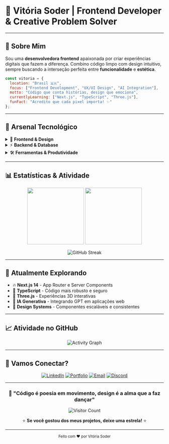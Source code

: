 # 🌟 Vitória Soder | Frontend Developer & Creative Problem Solver

---

## 🎯 Sobre Mim

Sou uma **desenvolvedora frontend** apaixonada por criar experiências digitais que fazem a diferença. Combino código limpo com design intuitivo, sempre buscando a interseção perfeita entre **funcionalidade** e **estética**.

```javascript
const vitoria = {
  location: "Brasil 🇧🇷",
  focus: ["Frontend Development", "UX/UI Design", "AI Integration"],
  motto: "Código que conta histórias, design que emociona",
  currentlyLearning: ["Next.js", "TypeScript", "Three.js"],
  funFact: "Acredito que cada pixel importa! ✨"
};
```

---

## 🚀 Arsenal Tecnológico

<details>
<summary>🎨 <strong>Frontend & Design</strong></summary>
<br>

![JavaScript](https://img.shields.io/badge/JavaScript-F7DF1E?style=for-the-badge&logo=javascript&logoColor=black)
![React](https://img.shields.io/badge/React-20232A?style=for-the-badge&logo=react&logoColor=61DAFB)
![HTML5](https://img.shields.io/badge/HTML5-E34F26?style=for-the-badge&logo=html5&logoColor=white)
![CSS3](https://img.shields.io/badge/CSS3-1572B6?style=for-the-badge&logo=css3&logoColor=white)
![TailwindCSS](https://img.shields.io/badge/Tailwind_CSS-38B2AC?style=for-the-badge&logo=tailwind-css&logoColor=white)
![Material-UI](https://img.shields.io/badge/Material--UI-0081CB?style=for-the-badge&logo=material-ui&logoColor=white)

</details>

<details>
<summary>⚡ <strong>Backend & Database</strong></summary>
<br>

![Python](https://img.shields.io/badge/Python-3776AB?style=for-the-badge&logo=python&logoColor=white)
![PostgreSQL](https://img.shields.io/badge/PostgreSQL-316192?style=for-the-badge&logo=postgresql&logoColor=white)

</details>

<details>
<summary>🛠️ <strong>Ferramentas & Produtividade</strong></summary>
<br>

![Git](https://img.shields.io/badge/Git-F05032?style=for-the-badge&logo=git&logoColor=white)
![Postman](https://img.shields.io/badge/Postman-FF6C37?style=for-the-badge&logo=postman&logoColor=white)
![VS Code](https://img.shields.io/badge/VS_Code-007ACC?style=for-the-badge&logo=visual-studio-code&logoColor=white)
![Figma](https://img.shields.io/badge/Figma-F24E1E?style=for-the-badge&logo=figma&logoColor=white)

</details>

---

## 📊 Estatísticas & Atividade

<div align="center">
  
  <img height="180em" src="https://github-readme-stats.vercel.app/api?username=VitoriaSoder&show_icons=true&theme=radical&include_all_commits=true&count_private=true"/>
  <img height="180em" src="https://github-readme-stats.vercel.app/api/top-langs/?username=VitoriaSoder&layout=compact&langs_count=8&theme=radical"/>
  
</div>

<div align="center">
  
  ![GitHub Streak](https://github-readme-streak-stats.herokuapp.com/?user=VitoriaSoder&theme=radical)
  
</div>

---

## 🌱 Atualmente Explorando

- 🔥 **Next.js 14** - App Router e Server Components
- 🎯 **TypeScript** - Código mais robusto e seguro
- 🎪 **Three.js** - Experiências 3D interativas
- 🤖 **IA Generativa** - Integrando GPT em aplicações web
- 🎨 **Design Systems** - Componentes escaláveis e consistentes

---

## 📈 Atividade no GitHub

<div align="center">
  
  ![Activity Graph](https://github-readme-activity-graph.vercel.app/graph?username=VitoriaSoder&theme=tokyo-night&hide_border=true)
  
</div>

---

## 🤝 Vamos Conectar?

<div align="center">

[![LinkedIn](https://img.shields.io/badge/LinkedIn-0077B5?style=for-the-badge&logo=linkedin&logoColor=white)](https://www.linkedin.com/in/vitoriasoder)
[![Portfolio](https://img.shields.io/badge/Portfolio-000000?style=for-the-badge&logo=About.me&logoColor=white)](https://seu-portfolio.com)
[![Email](https://img.shields.io/badge/Email-D14836?style=for-the-badge&logo=gmail&logoColor=white)](mailto:seu-email@gmail.com)
[![Discord](https://img.shields.io/badge/Discord-5865F2?style=for-the-badge&logo=discord&logoColor=white)](https://discord.gg/seu-usuario)

</div>

---

<div align="center">
  
  ### 💫 "Código é poesia em movimento, design é a alma que a faz dançar"
  
  ![Visitor Count](https://komarev.com/ghpvc/?username=VitoriaSoder&color=blueviolet&style=for-the-badge)
  
  ⭐ **Se você gostou dos meus projetos, deixe uma estrela!** ⭐
  
</div>

---

<div align="center">
  <sub>Feito com ❤️ por Vitória Soder</sub>
</div>
